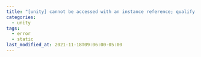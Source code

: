 ```yaml
---
title: "[unity] cannot be accessed with an instance reference; qualify it with a type name instead"
categories:
  - unity
tags:
  - error
  - static
last_modified_at: 2021-11-18T09:06:00-05:00
---
```

